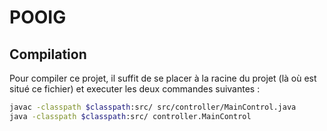 # POOIG

## Compilation

Pour compiler ce projet, il suffit de se placer à la racine du projet (là où
est situé ce fichier) et executer les deux commandes suivantes :

```bash
javac -classpath $classpath:src/ src/controller/MainControl.java
java -classpath $classpath:src/ controller.MainControl
```